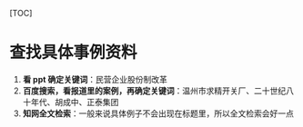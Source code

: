 [TOC]



# 查找具体事例资料



1. **看 ppt 确定关键词**：民营企业股份制改革
2. **百度搜索，看报道里的案例，再确定关键词**：温州市求精开关厂、二十世纪八十年代、胡成中、正泰集团
3. **知网全文检索**：一般来说具体例子不会出现在标题里，所以全文检索会好一点



